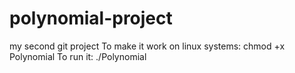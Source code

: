 # polynomial-project
my second git project
To make it work on linux systems:
chmod +x Polynomial
To run it:
./Polynomial
